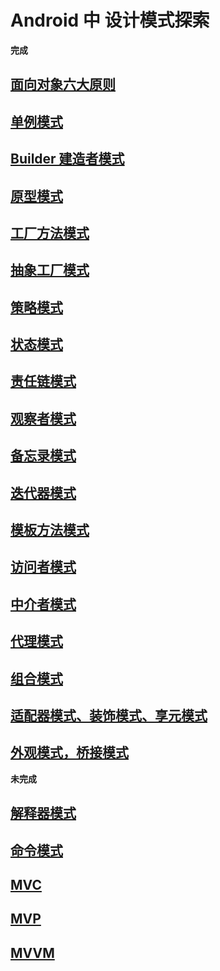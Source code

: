 # Android 中 设计模式探索
**完成**
## [面向对象六大原则](https://juejin.im/post/5d669bfc6fb9a06b1b19d25e)
## [单例模式](https://juejin.im/post/5d6a8121e51d4561e6237193)
## [Builder 建造者模式](https://juejin.im/post/5d6bcd0ee51d4561d41d2e36)
## [原型模式](https://juejin.im/post/5d6e7eaa5188250d9432b463)
## [工厂方法模式](https://juejin.im/post/5d7125d5f265da03d7283ce9)
## [抽象工厂模式](https://juejin.im/post/5d71278ef265da03d063c265)
## [策略模式](https://juejin.im/post/5d7273abf265da03b31bf1ec)
## [状态模式](https://juejin.im/post/5d738f40e51d4561c41fb8a6)
## [责任链模式](https://juejin.im/post/5d749589f265da03d871e36e)
## [观察者模式](https://juejin.im/post/5d7501f36fb9a06ac93cf457)
## [备忘录模式](https://juejin.im/post/5d77ab1de51d4561c83e7cd9)
## [迭代器模式](https://juejin.im/post/5d791e176fb9a06ae61ae3cc)
## [模板方法模式](https://juejin.im/post/5d7a759fe51d4561c02a25db)
## [访问者模式](https://juejin.im/post/5d7b24b1e51d4561d41d2e96)
## [中介者模式](https://juejin.im/post/5d7b63b3e51d4561ea1a94ed)
## [代理模式](https://juejin.im/post/5d7c6bc7f265da03f3338254)
## [组合模式](https://juejin.im/post/5d7cbda7f265da03d2116f64)
## [适配器模式、装饰模式、享元模式](https://juejin.im/post/5d7dfff751882539aa5ad79c)
## [外观模式，桥接模式](https://juejin.im/post/5d7e01f4f265da03b5747aac)

**未完成**

## [解释器模式]()
## [命令模式]()

## [MVC]()
## [MVP]()
## [MVVM]()





